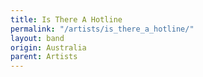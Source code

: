 ```yaml
---
title: Is There A Hotline
permalink: "/artists/is_there_a_hotline/"
layout: band
origin: Australia
parent: Artists
---
```

